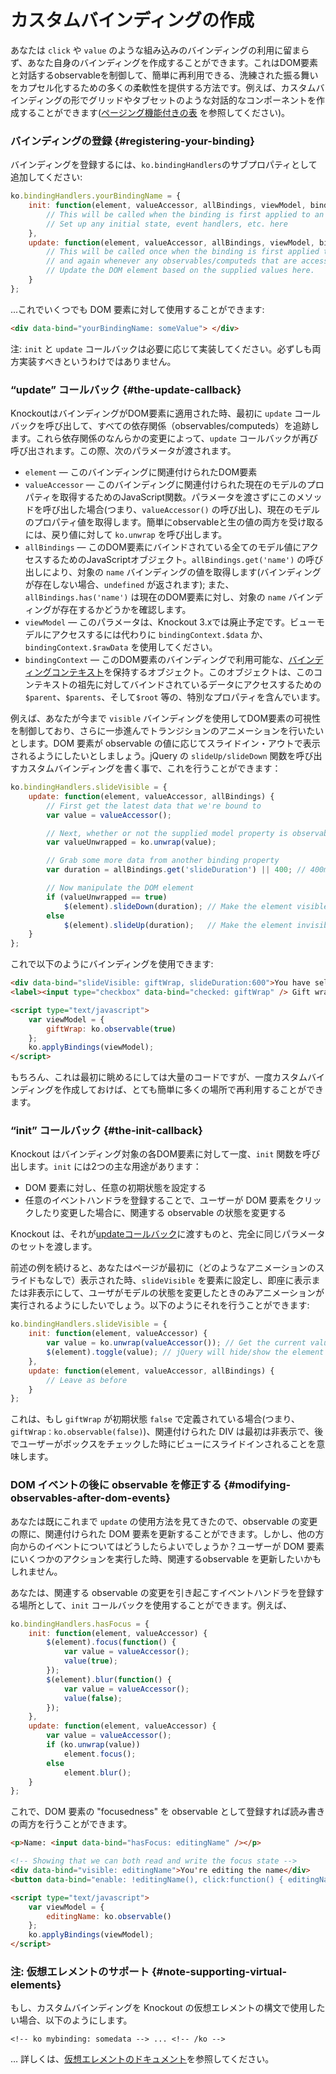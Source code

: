 # カスタムバインディングの作成

あなたは `click` や `value` のような組み込みのバインディングの利用に留まらず、あなた自身のバインディングを作成することができます。これはDOM要素と対話するobservableを制御して、簡単に再利用できる、洗練された振る舞いをカプセル化するための多くの柔軟性を提供する方法です。例えば、カスタムバインディングの形でグリッドやタブセットのような対話的なコンポーネントを作成することができます([ページング機能付きの表](/tips/grid) を参照してください)。

### バインディングの登録 {#registering-your-binding}

バインディングを登録するには、`ko.bindingHandlers`のサブプロパティとして追加してください:

```javascript
ko.bindingHandlers.yourBindingName = {
    init: function(element, valueAccessor, allBindings, viewModel, bindingContext) {
        // This will be called when the binding is first applied to an element
        // Set up any initial state, event handlers, etc. here
    },
    update: function(element, valueAccessor, allBindings, viewModel, bindingContext) {
        // This will be called once when the binding is first applied to an element,
        // and again whenever any observables/computeds that are accessed change
        // Update the DOM element based on the supplied values here.
    }
};
```

...これでいくつでも DOM 要素に対して使用することができます:

```html
<div data-bind="yourBindingName: someValue"> </div>
```

注: `init` と `update` コールバックは必要に応じて実装してください。必ずしも両方実装すべきというわけではありません。

### “update” コールバック {#the-update-callback}

KnockoutはバインディングがDOM要素に適用された時、最初に `update` コールバックを呼び出して、すべての依存関係（observables/computeds）を追跡します。これら依存関係のなんらかの変更によって、`update` コールバックが再び呼び出されます。この際、次のパラメータが渡されます。

* `element` — このバインディングに関連付けられたDOM要素
* `valueAccessor` — このバインディングに関連付けられた現在のモデルのプロパティを取得するためのJavaScript関数。パラメータを渡さずにこのメソッドを呼び出した場合(つまり、`valueAccessor()` の呼び出し)、現在のモデルのプロパティ値を取得します。簡単にobservableと生の値の両方を受け取るには、戻り値に対して `ko.unwrap` を呼び出します。
* `allBindings` — このDOM要素にバインドされている全てのモデル値にアクセスするためのJavaScriptオブジェクト。`allBindings.get('name')` の呼び出しにより、対象の `name` バインディングの値を取得します(バインディングが存在しない場合、`undefined` が返されます); また、`allBindings.has('name')` は現在のDOM要素に対し、対象の `name` バインディングが存在するかどうかを確認します。
* `viewModel` — このパラメータは、Knockout 3.xでは廃止予定です。ビューモデルにアクセスするには代わりに `bindingContext.$data` か、`bindingContext.$rawData` を使用してください。
* `bindingContext` — このDOM要素のバインディングで利用可能な、[バインディングコンテキスト](binding-context)を保持するオブジェクト。このオブジェクトは、このコンテキストの祖先に対してバインドされているデータにアクセスするための `$parent`、`$parents`、そして`$root` 等の、特別なプロパティを含んでいます。

例えば、あなたが今まで `visible` バインディングを使用してDOM要素の可視性を制御しており、さらに一歩進んでトランジションのアニメーションを行いたいとします。DOM 要素が observable の値に応じてスライドイン・アウトで表示されるようにしたいとしましょう。jQuery の `slideUp/slideDown` 関数を呼び出すカスタムバインディングを書く事で、これを行うことができます：

```javascript
ko.bindingHandlers.slideVisible = {
    update: function(element, valueAccessor, allBindings) {
        // First get the latest data that we're bound to
        var value = valueAccessor();

        // Next, whether or not the supplied model property is observable, get its current value
        var valueUnwrapped = ko.unwrap(value);

        // Grab some more data from another binding property
        var duration = allBindings.get('slideDuration') || 400; // 400ms is default duration unless otherwise specified

        // Now manipulate the DOM element
        if (valueUnwrapped == true)
            $(element).slideDown(duration); // Make the element visible
        else
            $(element).slideUp(duration);   // Make the element invisible
    }
};
```

これで以下のようにバインディングを使用できます:

```html
<div data-bind="slideVisible: giftWrap, slideDuration:600">You have selected the option</div>
<label><input type="checkbox" data-bind="checked: giftWrap" /> Gift wrap</label>

<script type="text/javascript">
    var viewModel = {
        giftWrap: ko.observable(true)
    };
    ko.applyBindings(viewModel);
</script>
```

もちろん、これは最初に眺めるにしては大量のコードですが、一度カスタムバインディングを作成しておけば、とても簡単に多くの場所で再利用することができます。

### “init” コールバック {#the-init-callback}

Knockout はバインディング対象の各DOM要素に対して一度、`init` 関数を呼び出します。`init` には2つの主な用途があります：

* DOM 要素に対し、任意の初期状態を設定する
* 任意のイベントハンドラを登録することで、ユーザーが DOM 要素をクリックしたり変更した場合に、関連する observable の状態を変更する

Knockout は、それが[updateコールバック](#the-update-callback)に渡すものと、完全に同じパラメータのセットを渡します。

前述の例を続けると、あなたはページが最初に（どのようなアニメーションのスライドもなしで）表示された時、`slideVisible` を要素に設定し、即座に表示または非表示にして、ユーザがモデルの状態を変更したときのみアニメーションが実行されるようにしたいでしょう。以下のようにそれを行うことができます:

```javascript
ko.bindingHandlers.slideVisible = {
    init: function(element, valueAccessor) {
        var value = ko.unwrap(valueAccessor()); // Get the current value of the current property we're bound to
        $(element).toggle(value); // jQuery will hide/show the element depending on whether "value" or true or false
    },
    update: function(element, valueAccessor, allBindings) {
        // Leave as before
    }
};
```

これは、もし `giftWrap` が初期状態 `false` で定義されている場合(つまり、`giftWrap：ko.observable(false)`)、関連付けられた DIV は最初は非表示で、後でユーザーがボックスをチェックした時にビューにスライドインされることを意味します。

### DOM イベントの後に observable を修正する {#modifying-observables-after-dom-events}

あなたは既にこれまで `update` の使用方法を見てきたので、observable の変更の際に、関連付けられた DOM 要素を更新することができます。しかし、他の方向からのイベントについてはどうしたらよいでしょうか？ユーザーが DOM 要素にいくつかのアクションを実行した時、関連するobservable を更新したいかもしれません。

あなたは、関連する observable の変更を引き起こすイベントハンドラを登録する場所として、`init` コールバックを使用することができます。例えば、

```javascript
ko.bindingHandlers.hasFocus = {
    init: function(element, valueAccessor) {
        $(element).focus(function() {
            var value = valueAccessor();
            value(true);
        });
        $(element).blur(function() {
            var value = valueAccessor();
            value(false);
        });
    },
    update: function(element, valueAccessor) {
        var value = valueAccessor();
        if (ko.unwrap(value))
            element.focus();
        else
            element.blur();
    }
};
```

これで、DOM 要素の "focusedness" を observable として登録すれば読み書きの両方を行うことができます。

```html
<p>Name: <input data-bind="hasFocus: editingName" /></p>

<!-- Showing that we can both read and write the focus state -->
<div data-bind="visible: editingName">You're editing the name</div>
<button data-bind="enable: !editingName(), click:function() { editingName(true) }">Edit name</button>

<script type="text/javascript">
    var viewModel = {
        editingName: ko.observable()
    };
    ko.applyBindings(viewModel);
</script>
```

### 注: 仮想エレメントのサポート {#note-supporting-virtual-elements}

もし、カスタムバインディングを Knockout の仮想エレメントの構文で使用したい場合、以下のようにします。

```
<!-- ko mybinding: somedata --> ... <!-- /ko -->
```

… 詳しくは、[仮想エレメントのドキュメント](custom-bindings-for-virtual-elements)を参照してください。
